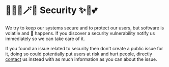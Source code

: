 # 🧚🏻‍♀️🪄✨ Security ✨🏰💕

We try to keep our systems secure and to protect our users, but software is volatile and 💩 happens.  If you discover a security vulnerability notify us immediately so we can take care of it.

If you found an issue related to security then don't create a public issue for it, doing so could potentially put users at risk and hurt people, directly [contact](https://github.com/miamatriarx/.github/blob/main/docs/support.md) us instead with as much information as you can about the issue.
